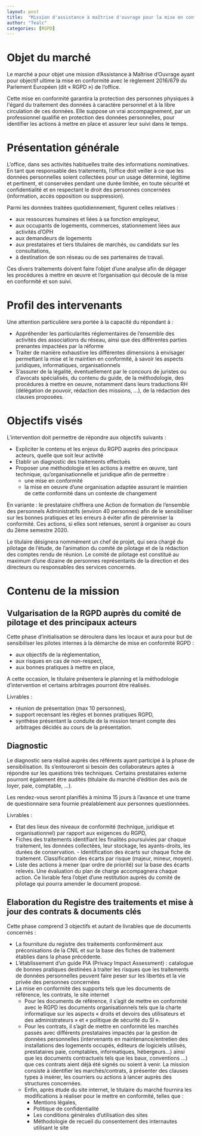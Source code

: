 ```yaml
---
layout: post
title:  "Mission d'assistance à maîtrise d'ouvrage pour la mise en conformité RGPD"
author: "Tealc"
categories: [RGPD]
---
```


# Objet du marché
Le marché a pour objet une mission d’Assistance à Maîtrise d’Ouvrage ayant pour objectif ultime la mise en conformité avec le règlement 2016/679 du Parlement Européen (dit «  RGPD ») de l’office.

Cette mise en conformité garantira la protection des personnes physiques à l'égard du traitement des données à caractère personnel et à la libre circulation de ces données.   Elle suppose un vrai accompagnement, par un professionnel qualifié en protection des données  personnelles, pour identifier les actions à mettre en place et assurer leur suivi dans le temps. 

# Présentation générale
L’office, dans ses activités habituelles traite des informations nominatives. En tant que  responsable des traitements, l’office doit veiller à ce que les données personnelles soient  collectées pour un usage déterminé, légitime et pertinent, et conservées pendant une durée  limitée, en toute sécurité et confidentialité et en respectant le droit des personnes  concernées (information, accès opposition ou suppression).

Parmi les données traitées quotidiennement, figurent celles relatives : 
- aux ressources humaines et liées à sa fonction employeur,  
- aux occupants de logements, commerces, stationnement liées aux activités d’OPH 
- aux demandeurs de logements 
- aux prestataires et tiers titulaires de marchés, ou candidats sur les consultations,
- à destination de son réseau ou de ses partenaires de travail.  

Ces divers traitements doivent faire l’objet d’une analyse afin de dégager les procédures à  mettre en œuvre et l’organisation qui découle de la mise en conformité et son suivi. 

# Profil des intervenants
Une attention particulière sera portée à la capacité du répondant à :  
- Appréhender les particularités réglementaires de l’ensemble des activités des associations du  réseau, ainsi que des différentes parties prenantes impactées par la réforme
- Traiter de manière exhaustive les différentes dimensions à envisager permettant la mise et le  maintien en conformité, à savoir les aspects juridiques, informatiques, organisationnels
- S’assurer de la légalité, éventuellement par le concours de juristes ou d’avocats spécialisés, du  contenu du guide, de la méthodologie, des procédures à mettre en oeuvre, notamment dans  leurs traductions RH (délégation de pouvoir, rédaction des missions, …), de la rédaction des  clauses proposées.  

# Objectifs visés
L’intervention doit permettre de répondre aux objectifs suivants :  
- Expliciter le contenu et les enjeux du RGPD auprès des principaux acteurs, quelle que soit  leur activité  
- Etablir un diagnostic des traitements effectués  
- Proposer une méthodologie et les actions à mettre en œuvre, tant technique,  qu’organisationnelle et juridique afin de permettre : 
	- une mise en conformité  
	- la mise en oeuvre d’une organisation adaptée assurant le maintien de cette  conformité dans un contexte de changement  

En variante : le prestataire chiffrera une Action de formation de l’ensemble des personnels Administratifs (environ 40 personnes) afin de le sensibiliser sur les bonnes pratiques et les  erreurs à éviter afin de pérenniser la conformité. Ces actions, si elles sont retenues, seront à organiser au cours du 2ème semestre 2020.

Le titulaire désignera nommément un chef de projet, qui sera chargé du pilotage de l’étude, de  l’animation du comité de pilotage et de la rédaction des comptes rendu de réunion. Le comité de pilotage est constitué au maximum d’une dizaine de personnes représentants de  la direction et des directeurs ou responsables des services concernés. 

# Contenu de la mission
## Vulgarisation de la RGPD auprès du comité de pilotage et des principaux acteurs
Cette phase d’initialisation se déroulera dans les locaux et aura pour but  de sensibiliser les pilotes internes à la démarche de mise en conformité RGPD :  
- aux objectifs de la règlementation,  
- aux risques en cas de non-respect,  
- aux bonnes pratiques à mettre en place,  

A cette occasion, le titulaire présentera le planning et la méthodologie d’intervention et certains  arbitrages pourront être réalisés.  

Livrables :  
- réunion de présentation (max 10 personnes),  
- support recensant les règles et bonnes pratiques RGPD,  
- synthèse présentant la conduite de la mission tenant compte des arbitrages décidés au cours  de la présentation. 

## Diagnostic
Le diagnostic sera réalisé auprès des référents ayant participé à la phase de sensibilisation. Ils  s’entoureront si besoin des collaborateurs aptes à répondre sur les questions très  techniques. Certains prestataires externe pourront également être audités (titulaire du marché  d’édition des avis de loyer, paie, comptable, …).  

Les rendez-vous seront planifiés à minima 15 jours à l’avance et une trame de questionnaire  sera fournie préalablement aux personnes questionnées.  

Livrables :  
- Etat des lieux des niveaux de conformité (technique, juridique et organisationnel)  par rapport aux exigences du RGPD,  
- Fiches des traitements identifiant les finalités poursuivies par chaque traitement, les  données collectées, leur stockage, les ayants-droits, les durées de conservation.  - Identification des écarts sur chaque fiche de traitement. Classification des écarts par risque  (majeur, mineur, moyen).
- Liste des actions à mener (par ordre de priorité) sur la base des écarts relevés. Une  évaluation du plan de charge accompagnera chaque action. Ce livrable fera l’objet d’une  restitution auprès du comité de pilotage qui pourra amender le document proposé. 

## Elaboration du Registre des traitements et mise à jour des contrats &  documents clés
Cette phase comprend 3 objectifs et autant de livrables que de documents concernés :  
- La fourniture du registre des traitements conformément aux préconisations de la CNIL et  sur la base des fiches de traitement établies dans la phase précédente.  
- L’établissement d’un guide PIA (Privacy Impact Assessment) : catalogue de bonnes  pratiques destinées à traiter les risques que les traitements de données personnelles peuvent  faire peser sur les libertés et la vie privée des personnes concernées  
- La mise en conformité des supports tels que les documents de référence, les contrats, le site  internet 
	- Pour les documents de référence, il s’agit de mettre en conformité avec le RGPD les  documents organisationnels tels que la charte informatique sur les aspects « droits et  devoirs des utilisateurs et des administrateurs » et « politique de sécurité du SI ». 
	- Pour les contrats, il s’agit de mettre en conformité les marchés passés avec différents  prestataires impactés par la gestion de données personnelles (intervenants en  maintenance/entretien des installations des logements occupés, éditeurs de logiciels  utilisés, prestataires paie, comptables, informatiques, hébergeurs…)  ainsi que les documents contractuels tels que les baux, conventions …) que ces contrats  aient déjà été signés ou soient à venir. La mission consiste à identifier les marchés/contrats, à présenter des clauses types à  insérer, les courriers ou actions à lancer auprès des structures concernées.  
	- Enfin, après étude du site internet, le titulaire du marché fournira les  modifications à réaliser pour le mettre en conformité, telles que :  
		- Mentions légales,  
		- Politique de confidentialité  
		- Les conditions générales d’utilisation des sites  
		- Méthodologie de recueil du consentement des internautes utilisant le site 